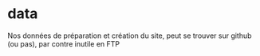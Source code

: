# data

Nos données de préparation et création du site, peut se trouver sur github (ou pas), par contre inutile en FTP

